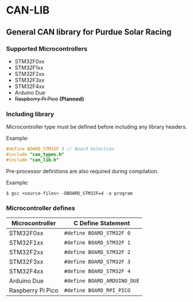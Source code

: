 # CAN-LIB
## General CAN library for Purdue Solar Racing
### Supported Microcontrollers
 - STM32F0xx
 - STM32F1xx
 - STM32F2xx
 - STM32F3xx
 - STM32F4xx
 - Arduino Due
 - ~~Raspberry Pi Pico~~ **(Planned)**

### Including library
Microcontroller type must be defined before including any library headers.

Example:
```c
#define BOARD_STM32F 3 // Board Selection
#include "can_types.h"
#include "can_lib.h"
```

Pre-processor definitions are also required during compilation.

Example:
```
$ gcc <source-files> -DBOARD_STM32F=4 -o program
```

### Microcontroller defines
| Microcontroller	| C Define Statement 			|
| ----------------- | ----------------------------- |
| STM32F0xx			| `#define BOARD_STM32F 0`		|
| STM32F1xx			| `#define BOARD_STM32F 1`		|
| STM32F2xx			| `#define BOARD_STM32F 2`		|
| STM32F3xx			| `#define BOARD_STM32F 3`		|
| STM32F4xx			| `#define BOARD_STM32F 4`		|
| Arduino Due		| `#define BOARD_ARDUINO_DUE`	|
| Raspberry Pi Pico | `#define BOARD_RPI_PICO`		|